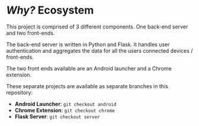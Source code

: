 # _Why?_ Ecosystem

This project is comprised of 3 different components. One back-end server and two front-ends.

The back-end server is written in Python and Flask. It handles user authentication and aggregates
the data for all the users connected devices / front-ends.

The two front ends available are an Android launcher and a Chrome extension.

These separate projects are available as separate branches in this repository:

- **Android Launcher**: `git checkout android`
- **Chrome Extension**: `git checkout chrome`
- **Flask Server**: `git checkout server`
